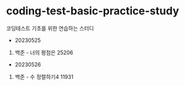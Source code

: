 # coding-test-basic-practice-study
코딩테스트 기초를 위한 연습하는 스터디

- 20230525
1. 백준 - 너의 평점은 25206

- 20230526
1. 백준 - 수 정렬하기4 11931